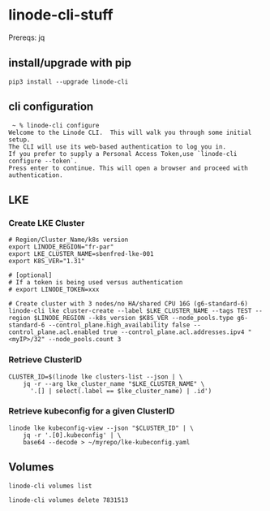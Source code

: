 # linode-cli-stuff

Prereqs: jq

## install/upgrade with pip
```
pip3 install --upgrade linode-cli
```


## cli configuration
```
 ~ % linode-cli configure
Welcome to the Linode CLI.  This will walk you through some initial setup.
The CLI will use its web-based authentication to log you in.
If you prefer to supply a Personal Access Token,use `linode-cli configure --token`.
Press enter to continue. This will open a browser and proceed with authentication.
```

## LKE

### Create LKE Cluster

```
# Region/Cluster_Name/k8s version
export LINODE_REGION="fr-par"
export LKE_CLUSTER_NAME=sbenfred-lke-001
export K8S_VER="1.31"
 
# [optional]
# If a token is being used versus authentication
# export LINODE_TOKEN=xxx
 
# Create cluster with 3 nodes/no HA/shared CPU 16G (g6-standard-6)
linode-cli lke cluster-create --label $LKE_CLUSTER_NAME --tags TEST --region $LINODE_REGION --k8s_version $K8S_VER --node_pools.type g6-standard-6 --control_plane.high_availability false --control_plane.acl.enabled true --control_plane.acl.addresses.ipv4 "<myIP>/32" --node_pools.count 3
```

### Retrieve ClusterID
```
CLUSTER_ID=$(linode lke clusters-list --json | \
    jq -r --arg lke_cluster_name "$LKE_CLUSTER_NAME" \
      '.[] | select(.label == $lke_cluster_name) | .id')
```

### Retrieve kubeconfig for a given ClusterID
```
linode lke kubeconfig-view --json "$CLUSTER_ID" | \
    jq -r '.[0].kubeconfig' | \
    base64 --decode > ~/myrepo/lke-kubeconfig.yaml
```


## Volumes

```
linode-cli volumes list

linode-cli volumes delete 7831513
```